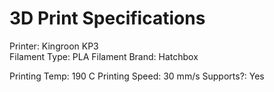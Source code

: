 # 3D Print Specifications

Printer: Kingroon KP3  
Filament Type: PLA 
Filament Brand: Hatchbox

Printing Temp: 190 C
Printing Speed: 30 mm/s
Supports?: Yes
